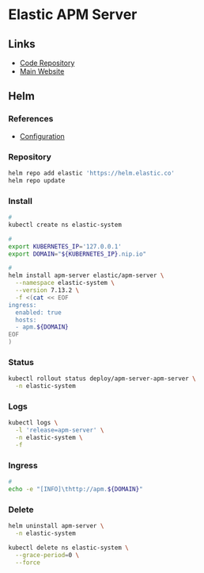 # Elastic APM Server

## Links

- [Code Repository](https://github.com/elastic/apm)
- [Main Website](https://elastic.co/apm/)

## Helm

### References

- [Configuration](https://github.com/elastic/helm-charts/blob/master/apm-server/README.md#configuration)

### Repository

```sh
helm repo add elastic 'https://helm.elastic.co'
helm repo update
```

### Install

```sh
#
kubectl create ns elastic-system

#
export KUBERNETES_IP='127.0.0.1'
export DOMAIN="${KUBERNETES_IP}.nip.io"

#
helm install apm-server elastic/apm-server \
  --namespace elastic-system \
  --version 7.13.2 \
  -f <(cat << EOF
ingress:
  enabled: true
  hosts:
  - apm.${DOMAIN}
EOF
)
```

### Status

```sh
kubectl rollout status deploy/apm-server-apm-server \
  -n elastic-system
```

### Logs

```sh
kubectl logs \
  -l 'release=apm-server' \
  -n elastic-system \
  -f
```

### Ingress

```sh
#
echo -e "[INFO]\thttp://apm.${DOMAIN}"
```

### Delete

```sh
helm uninstall apm-server \
  -n elastic-system

kubectl delete ns elastic-system \
  --grace-period=0 \
  --force
```
